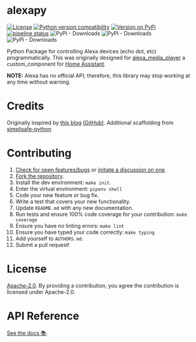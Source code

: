 # alexapy

[![License](https://img.shields.io/badge/License-Apache%202.0-blue.svg)](https://opensource.org/licenses/Apache-2.0)
[![Python version compatibility](https://img.shields.io/pypi/pyversions/alexapy)](https://pypi.org/project/alexapy)
[![Version on PyPi](https://img.shields.io/pypi/v/alexapy)](https://pypi.org/project/alexapy)
[![pipeline status](https://gitlab.com/keatontaylor/alexapy/badges/master/pipeline.svg)](https://gitlab.com/keatontaylor/alexapy/commits/master)
![PyPI - Downloads](https://img.shields.io/pypi/dd/alexapy)
![PyPI - Downloads](https://img.shields.io/pypi/dw/alexapy)
![PyPI - Downloads](https://img.shields.io/pypi/dm/alexapy)

Python Package for controlling Alexa devices (echo dot, etc) programmatically. This was originally designed for [alexa_media_player](https://github.com/custom-components/alexa_media_player) a custom_component for [Home Assistant](https://www.home-assistant.io/).

**NOTE:** Alexa has no official API; therefore, this library may stop
working at any time without warning.

# Credits
Originally inspired by [this blog](https://blog.loetzimmer.de/2017/10/amazon-alexa-hort-auf-die-shell-echo.html) [(GitHub)](https://github.com/thorsten-gehrig/alexa-remote-control).
Additional scaffolding from [simplisafe-python](https://github.com/bachya/simplisafe-python)

# Contributing

1.  [Check for open features/bugs](https://gitlab.com/keatontaylor/alexapy/issues)
  or [initiate a discussion on one](https://gitlab.com/keatontaylor/alexapy/issues/new).
2.  [Fork the repository](https://gitlab.com/keatontaylor/alexapy/forks/new).
3.  Install the dev environment: `make init`.
4.  Enter the virtual environment: `pipenv shell`
5.  Code your new feature or bug fix.
6.  Write a test that covers your new functionality.
7.  Update `README.md` with any new documentation.
8.  Run tests and ensure 100% code coverage for your contribution: `make coverage`
9.  Ensure you have no linting errors: `make lint`
10. Ensure you have typed your code correctly: `make typing`
11. Add yourself to `AUTHORS.md`.
12. Submit a pull request!

# License
[Apache-2.0](LICENSE). By providing a contribution, you agree the contribution is licensed under Apache-2.0.

# API Reference
[See the docs 📚](https://alexapy.readthedocs.io/en/latest/index.html).
